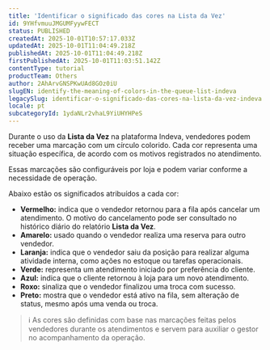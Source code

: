 ```yaml
---
title: 'Identificar o significado das cores na Lista da Vez'
id: 9YHfvmuuJMGUMFyywFECT
status: PUBLISHED
createdAt: 2025-10-01T10:57:17.033Z
updatedAt: 2025-10-01T11:04:49.218Z
publishedAt: 2025-10-01T11:04:49.218Z
firstPublishedAt: 2025-10-01T11:03:51.142Z
contentType: tutorial
productTeam: Others
author: 2AhArvGNSPKwUAd8GOz0iU
slugEN: identify-the-meaning-of-colors-in-the-queue-list-indeva
legacySlug: identificar-o-significado-das-cores-na-lista-da-vez-indeva
locale: pt
subcategoryId: 1ydaNLr2vhaL9YiUHYHPeS
---
```


Durante o uso da **Lista da Vez** na plataforma Indeva, vendedores podem receber uma marcação com um círculo colorido. Cada cor representa uma situação específica, de acordo com os motivos registrados no atendimento.

Essas marcações são configuráveis por loja e podem variar conforme a necessidade de operação.

Abaixo estão os significados atribuídos a cada cor:

- **Vermelho:** indica que o vendedor retornou para a fila após cancelar um atendimento. O motivo do cancelamento pode ser consultado no histórico diário do relatório **Lista da Vez**.
- **Amarelo:** usado quando o vendedor realiza uma reserva para outro vendedor.
- **Laranja:** indica que o vendedor saiu da posição para realizar alguma atividade interna, como ações no estoque ou tarefas operacionais.
- **Verde:** representa um atendimento iniciado por preferência do cliente.
- **Azul:** indica que o cliente retornou à loja para um novo atendimento.
- **Roxo:** sinaliza que o vendedor finalizou uma troca com sucesso.
- **Preto:** mostra que o vendedor está ativo na fila, sem alteração de status, mesmo após uma venda ou troca.

> ℹ️ As cores são definidas com base nas marcações feitas pelos vendedores durante os atendimentos e servem para auxiliar o gestor no acompanhamento da operação.

